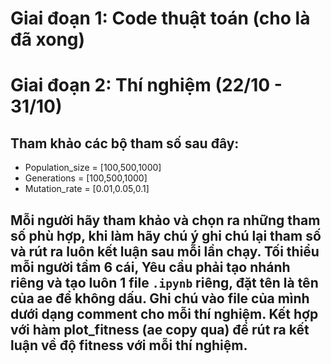 # Giai đoạn 1: Code thuật toán (cho là đã xong)
# Giai đoạn 2: Thí nghiệm (22/10 - 31/10)
## Tham khảo các bộ tham số sau đây: 
* Population_size = [100,500,1000]
* Generations = [100,500,1000]
* Mutation_rate = [0.01,0.05,0.1]
## Mỗi người hãy tham khảo và chọn ra những tham số phù hợp, khi làm hãy chú ý ghi chú lại tham số và rút ra luôn kết luận sau mỗi lần chạy. Tối thiểu mỗi người tầm 6 cái, Yêu cầu phải tạo nhánh riêng và tạo luôn 1 file ```.ipynb``` riêng, đặt tên là tên của ae để không dấu. Ghi chú vào file của mình dưới dạng comment cho mỗi thí nghiệm. Kết hợp với hàm plot_fitness (ae copy qua) để rút ra kết luận về độ fitness với mỗi thí nghiệm.
